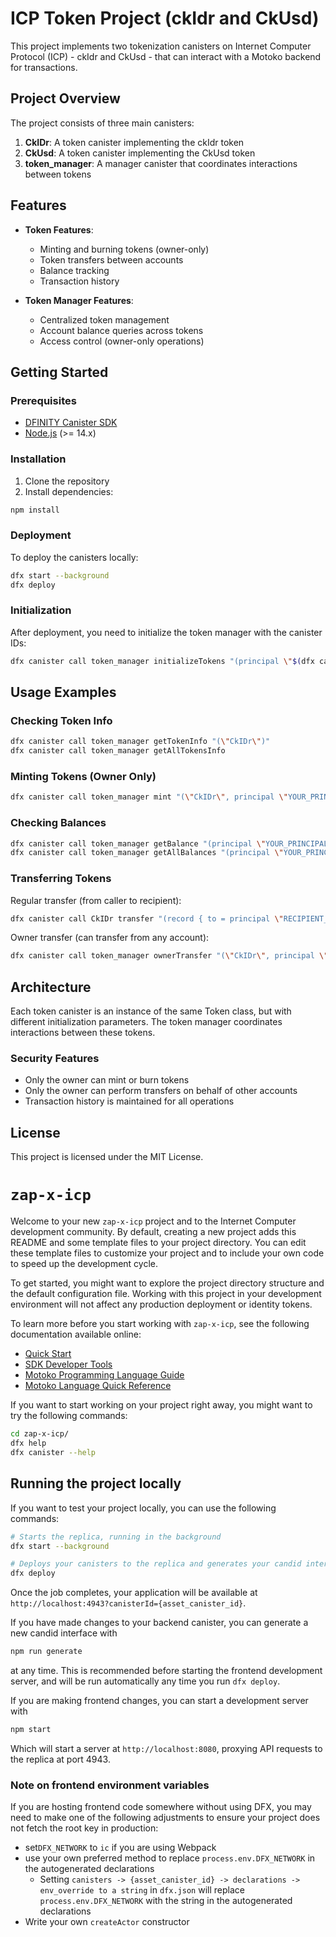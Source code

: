 # ICP Token Project (ckIdr and CkUsd)

This project implements two tokenization canisters on Internet Computer Protocol (ICP) - ckIdr and CkUsd - that can interact with a Motoko backend for transactions.

## Project Overview

The project consists of three main canisters:

1. **CkIDr**: A token canister implementing the ckIdr token
2. **CkUsd**: A token canister implementing the CkUsd token 
3. **token_manager**: A manager canister that coordinates interactions between tokens

## Features

- **Token Features**:
  - Minting and burning tokens (owner-only)
  - Token transfers between accounts
  - Balance tracking
  - Transaction history

- **Token Manager Features**:
  - Centralized token management
  - Account balance queries across tokens
  - Access control (owner-only operations)

## Getting Started

### Prerequisites

- [DFINITY Canister SDK](https://sdk.dfinity.org/docs/quickstart/local-quickstart.html)
- [Node.js](https://nodejs.org/) (>= 14.x)

### Installation

1. Clone the repository
2. Install dependencies:

```bash
npm install
```

### Deployment

To deploy the canisters locally:

```bash
dfx start --background
dfx deploy
```

### Initialization

After deployment, you need to initialize the token manager with the canister IDs:

```bash
dfx canister call token_manager initializeTokens "(principal \"$(dfx canister id CkIDr)\", principal \"$(dfx canister id CkUsd)\", principal \"$(dfx identity get-principal)\")"
```

## Usage Examples

### Checking Token Info

```bash
dfx canister call token_manager getTokenInfo "(\"CkIDr\")"
dfx canister call token_manager getAllTokensInfo
```

### Minting Tokens (Owner Only)

```bash
dfx canister call token_manager mint "(\"CkIDr\", principal \"YOUR_PRINCIPAL\", 1000000)"
```

### Checking Balances

```bash
dfx canister call token_manager getBalance "(principal \"YOUR_PRINCIPAL\", \"CkIDr\")"
dfx canister call token_manager getAllBalances "(principal \"YOUR_PRINCIPAL\")"
```

### Transferring Tokens

Regular transfer (from caller to recipient):
```bash
dfx canister call CkIDr transfer "(record { to = principal \"RECIPIENT_PRINCIPAL\"; amount = 10000; memo = null })"
```

Owner transfer (can transfer from any account):
```bash
dfx canister call token_manager ownerTransfer "(\"CkIDr\", principal \"FROM_PRINCIPAL\", principal \"TO_PRINCIPAL\", 10000)"
```

## Architecture

Each token canister is an instance of the same Token class, but with different initialization parameters. The token manager coordinates interactions between these tokens.

### Security Features

- Only the owner can mint or burn tokens
- Only the owner can perform transfers on behalf of other accounts
- Transaction history is maintained for all operations

## License

This project is licensed under the MIT License.

# `zap-x-icp`

Welcome to your new `zap-x-icp` project and to the Internet Computer development community. By default, creating a new project adds this README and some template files to your project directory. You can edit these template files to customize your project and to include your own code to speed up the development cycle.

To get started, you might want to explore the project directory structure and the default configuration file. Working with this project in your development environment will not affect any production deployment or identity tokens.

To learn more before you start working with `zap-x-icp`, see the following documentation available online:

- [Quick Start](https://internetcomputer.org/docs/current/developer-docs/setup/deploy-locally)
- [SDK Developer Tools](https://internetcomputer.org/docs/current/developer-docs/setup/install)
- [Motoko Programming Language Guide](https://internetcomputer.org/docs/current/motoko/main/motoko)
- [Motoko Language Quick Reference](https://internetcomputer.org/docs/current/motoko/main/language-manual)

If you want to start working on your project right away, you might want to try the following commands:

```bash
cd zap-x-icp/
dfx help
dfx canister --help
```

## Running the project locally

If you want to test your project locally, you can use the following commands:

```bash
# Starts the replica, running in the background
dfx start --background

# Deploys your canisters to the replica and generates your candid interface
dfx deploy
```

Once the job completes, your application will be available at `http://localhost:4943?canisterId={asset_canister_id}`.

If you have made changes to your backend canister, you can generate a new candid interface with

```bash
npm run generate
```

at any time. This is recommended before starting the frontend development server, and will be run automatically any time you run `dfx deploy`.

If you are making frontend changes, you can start a development server with

```bash
npm start
```

Which will start a server at `http://localhost:8080`, proxying API requests to the replica at port 4943.

### Note on frontend environment variables

If you are hosting frontend code somewhere without using DFX, you may need to make one of the following adjustments to ensure your project does not fetch the root key in production:

- set`DFX_NETWORK` to `ic` if you are using Webpack
- use your own preferred method to replace `process.env.DFX_NETWORK` in the autogenerated declarations
  - Setting `canisters -> {asset_canister_id} -> declarations -> env_override to a string` in `dfx.json` will replace `process.env.DFX_NETWORK` with the string in the autogenerated declarations
- Write your own `createActor` constructor
